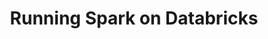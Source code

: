 ---
title: Running Spark on Databricks
weight: 1
variants: -flyte -serverless +byoc +selfmanaged
layout: py_example
example_file: /external/unionai-examples/integrations/connectors/databricks_connector/databricks_connector/databricks_connector_example_usage.py
---